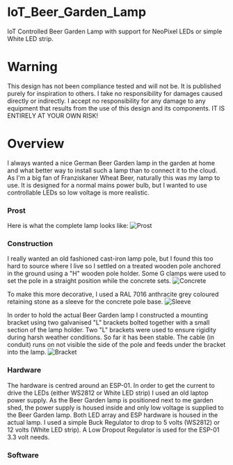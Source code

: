 # IoT_Beer_Garden_Lamp
IoT Controlled Beer Garden Lamp with support for NeoPixel LEDs or simple White LED strip.

# Warning
This design has not been compliance tested and will not be. It is published purely for inspiration to others. I take no responsibility for damages caused directly or indirectly. I accept no responsibility for any damage to any equipment that results from the use of this design and its components. IT IS ENTIRELY AT YOUR OWN RISK!

# Overview
I always wanted a nice German Beer Garden lamp in the garden at home and what better way to install such a lamp than to connect it to the cloud. As I'm a big fan of Franziskaner Wheat Beer, naturally this was my lamp to use. It is designed for a normal mains power bulb, but I wanted to use controllable LEDs so low voltage is more realistic.

### Prost
Here is what the complete lamp looks like:
![Prost](/Images/Prost.JPG)

### Construction
I really wanted an old fashioned cast-iron lamp pole, but I found this too hard to source where I live so I settled on a treated wooden pole anchored in the ground using a "H" wooden pole holder. Some G clamps were used to set the pole in a straight position while the concrete sets.
![Concrete](/Images/ConcretedPole.jpg)

To make this more decorative, I used a RAL 7016 anthracite grey coloured retaining stone as a sleeve for the concrete pole base.
![Sleeve](/Images/FinishedFoundation.JPG)

In order to hold the actual Beer Garden lamp I constructed a mounting bracket using two galvanised "L" brackets bolted together with a small section of the lamp holder. Two "L" brackets were used to ensure rigidity during harsh weather conditions. So far it has been stable. The cable (in conduit) runs on not visible the side of the pole and feeds under the bracket into the lamp.
![Bracket](/Images/LampBracket.jpg)

### Hardware
The hardware is centred around an ESP-01. In order to get the current to drive the LEDs (either WS2812 or White LED strip) I used an old laptop power supply. As the Beer Garden lamp is positioned next to me garden shed, the power supply is housed inside and only low voltage is supplied to the Beer Garden lamp. Both LED array and ESP hardware is housed in the actual lamp. I used a simple Buck Regulator to drop to 5 volts (WS2812) or 12 volts (White LED strip). A Low Dropout Regulator is used for the ESP-01 3.3 volt needs.

### Software
